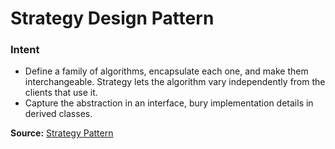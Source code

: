 # Strategy Design Pattern

### Intent
* Define a family of algorithms, encapsulate each one, and make them interchangeable. Strategy lets the algorithm vary independently from the clients that use it.
* Capture the abstraction in an interface, bury implementation details in derived classes.

**Source:** [Strategy Pattern](https://refactoring.guru/design-patterns/strategy)